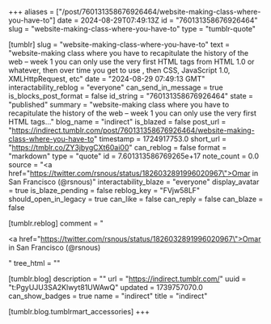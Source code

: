 +++
aliases = ["/post/760131358676926464/website-making-class-where-you-have-to"]
date = 2024-08-29T07:49:13Z
id = "760131358676926464"
slug = "website-making-class-where-you-have-to"
type = "tumblr-quote"

[tumblr]
slug = "website-making-class-where-you-have-to"
text = "website-making class where you have to recapitulate the history of the web &ndash; week 1 you can only use the very first HTML tags from HTML 1.0 or whatever, then over time you get to use <img/>, then CSS, JavaScript 1.0, XMLHttpRequest, etc"
date = "2024-08-29 07:49:13 GMT"
interactability_reblog = "everyone"
can_send_in_message = true
is_blocks_post_format = false
id_string = "760131358676926464"
state = "published"
summary = "website-making class where you have to recapitulate the history of the web – week 1 you can only use the very first HTML tags..."
blog_name = "indirect"
is_blazed = false
post_url = "https://indirect.tumblr.com/post/760131358676926464/website-making-class-where-you-have-to"
timestamp = 1724917753.0
short_url = "https://tmblr.co/ZY3jbygCXt60ai00"
can_reblog = false
format = "markdown"
type = "quote"
id = 7.601313586769265e+17
note_count = 0.0
source = "<a href=\"https://twitter.com/rsnous/status/1826032891996020967\">Omar in San Francisco (@rsnous)</a>"
interactability_blaze = "everyone"
display_avatar = true
is_blaze_pending = false
reblog_key = "FVjw58LF"
should_open_in_legacy = true
can_like = false
can_reply = false
can_blaze = false

[tumblr.reblog]
comment = "<p><a href=\"https://twitter.com/rsnous/status/1826032891996020967\">Omar in San Francisco (@rsnous)</a></p>"
tree_html = ""

[tumblr.blog]
description = ""
url = "https://indirect.tumblr.com/"
uuid = "t:PgyUJU3SA2Klwyt81UWAwQ"
updated = 1739757070.0
can_show_badges = true
name = "indirect"
title = "indirect"

[tumblr.blog.tumblrmart_accessories]
+++

